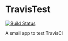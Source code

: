 # TravisTest
[![Build Status](https://travis-ci.org/Cadesh/TravisTest.svg?branch=master)](https://travis-ci.org/Cadesh/TravisTest)

A small app to test TravisCI


